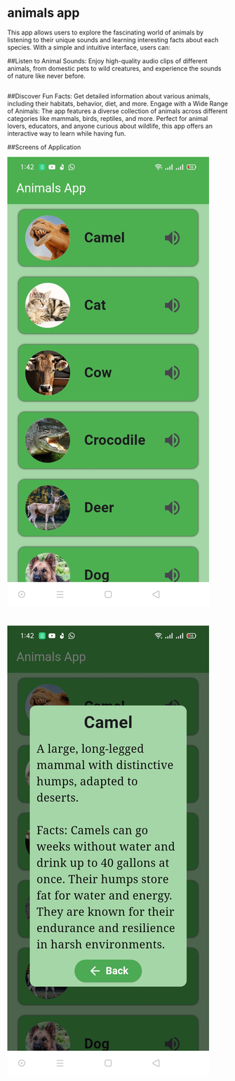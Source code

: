 # animals app
This app allows users to explore the fascinating world of animals by listening to their unique sounds and learning interesting facts about each species. With a simple and intuitive interface, users can:

##Listen to Animal Sounds:
Enjoy high-quality audio clips of different animals, from domestic pets to wild creatures, and experience the sounds of nature like never before.
##
##Discover Fun Facts: Get detailed information about various animals, including their habitats, behavior, diet, and more.
Engage with a Wide Range of Animals: The app features a diverse collection of animals across different categories like mammals, birds, reptiles, and more.
Perfect for animal lovers, educators, and anyone curious about wildlife, this app offers an interactive way to learn while having fun.


##Screens of Application

![Intro Page](Screenshots/1.jpg)
#
![Intro Page](Screenshots/animal%20info.jpg)
